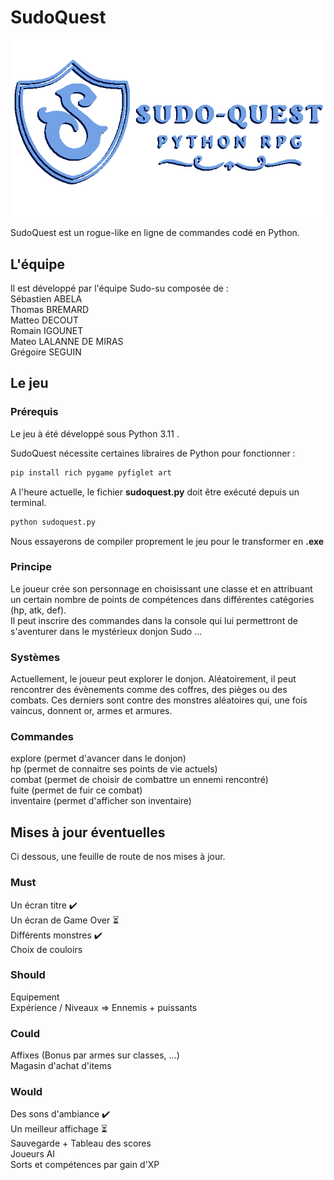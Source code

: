 # SudoQuest

![image info](./img/logo.png)

SudoQuest est un rogue-like en ligne de commandes codé en Python.

## L'équipe

Il est développé par l'équipe Sudo-su composée de :  
Sébastien ABELA  
Thomas BREMARD  
Matteo DECOUT  
Romain IGOUNET  
Mateo LALANNE DE MIRAS  
Grégoire SEGUIN  

## Le jeu

### Prérequis

Le jeu à été développé sous Python 3.11 .

SudoQuest nécessite certaines libraires de Python pour fonctionner :

```sh
pip install rich pygame pyfiglet art
```

A l'heure actuelle, le fichier **sudoquest.py** doit être exécuté depuis un terminal.

```sh
python sudoquest.py
```

Nous essayerons de compiler proprement le jeu pour le transformer en **.exe**

### Principe

Le joueur crée son personnage en choisissant une classe et en attribuant un certain nombre de points de compétences dans différentes catégories (hp, atk, def).  
Il peut inscrire des commandes dans la console qui lui permettront de s'aventurer dans le mystérieux donjon Sudo …

### Systèmes

Actuellement, le joueur peut explorer le donjon. Aléatoirement, il peut rencontrer des évènements comme des coffres, des pièges ou des combats. Ces derniers sont contre des monstres aléatoires qui, une fois vaincus, donnent or, armes et armures.

### Commandes

explore (permet d'avancer dans le donjon)  
hp (permet de connaitre ses points de vie actuels)  
combat (permet de choisir de combattre un ennemi rencontré)  
fuite (permet de fuir ce combat)  
inventaire (permet d'afficher son inventaire)  

## Mises à jour éventuelles

Ci dessous, une feuille de route de nos mises à jour.

### Must

Un écran titre ✔️  
Un écran de Game Over ⏳  
Différents monstres ✔️  
Choix de couloirs  

### Should

Equipement  
Expérience / Niveaux => Ennemis + puissants

### Could

Affixes (Bonus par armes sur classes, ...)  
Magasin d'achat d'items  

### Would

Des sons d'ambiance ✔️  
Un meilleur affichage ⏳  
Sauvegarde + Tableau des scores  
Joueurs AI  
Sorts et compétences par gain d'XP  
